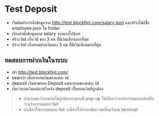 # Test Deposit
* เริ่มต้นทำการดึงข้อมูลจาก http://test.blockfint.com/salary.json  และสร้างไฟล์ชื่อ employee.json ใน folder
* เรียงลำดับข้อมูลตาม salary จากมากไปน้อย
* สร้าง list เก็บ id ของ 3 คน ที่มีเงินเดือนมากที่สุด
* สร้าง list เก็บยอดฝากเงินของ 3 คน ที่มีเงินเดือนมากที่สุด

## ทดสอบการฝากเงินในระบบ
* เข้า http://test.blockfint.com/
* search เพื่อหายอดเงินของแต่ละ id
* deposit เงินตามยอด Deposit แต่ละยอดของแต่ละ id
* เช็คว่ายอดเงินแต่ละครั้งหลัง deposit เป็นยอดเงินที่ถูกต้อง
> - ถ้าหากพบว่ายอดเงินไม่ถูกต้องระบบจะมี pop-up ให้เลือกว่าจะทำการทดสอบต่อหรือระบุว่าการทดสอบ fail
> - ถ้าเลือกให้การทดสอบ fail จะมีการให้กรอกข้อความเพื่อแจ้งบน terminal 
